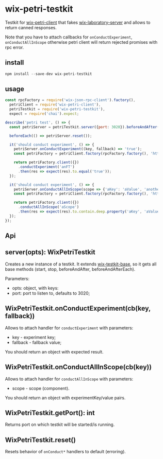 # wix-petri-testkit

Testkit for [wix-petri-client](../wix-petri-client) that fakes [wix-laboratory-server](https://github.com/wix-private/wix-petri/tree/master/wix-laboratory-server) and allows to return canned responses.

Note that you have to attach callbacks for `onConductExperiment`, `onConductAllInScope` otherwise petri client will return rejected promises with rpc error.

## install

```js
npm install --save-dev wix-petri-testkit
```

## usage

```js
const rpcFactory = require('wix-json-rpc-client').factory(),
  petriClient = require('wix-petri-client'),
  petriTestkit = require('wix-petri-testkit'),
  expect = require('chai').expect;

describe('petri test', () => {
  const petriServer = petriTestkit.server({port: 3020}).beforeAndAfter();

  beforeEach(() => petriServer.reset());

  it('should conduct experiment', () => {
    petriServer.onConductExperiment((key, fallback) => 'true');
	const petriFactory = petriClient.factory(rpcFactory.factory(), 'http://localhost:3020');

    return petriFactory.client({})
	  .conductExperiment('anFT')
	  .then(res => expect(res).to.equal('true'));
  });

  it('should conduct experiment', () => {
    petriServer.onConductAllInScope(scope => {'aKey': 'aValue', 'anotherKey': 'anotherValue'}});
	const petriFactory = petriClient.factory(rpcFactory.factory(), 'http://localhost:3020');

    return petriFactory.client({})
	  .conductAllInScope('aScope')
	  .then(res => expect(res).to.contain.deep.property('aKey', 'aValue'));
  });
});
```

## Api

## server(opts): WixPetriTestkit
Creates a new instance of a testkit. It extends [wix-testkit-base](../../testing/wix-testkit-base), so it gets all base methods (start, stop, beforeAndAfter, beforeAndAfterEach).

Parameters:
 - opts: object, with keys:
  - port: port to listen to, defaults to 3020;

## WixPetriTestkit.onConductExperiment(cb(key, fallback))
Allows to attach handler for `conductExperiment` with parameters:
 - key - experiment key;
 - fallback - fallback value;

You should return an object with expected result.

## WixPetriTestkit.onConductAllInScope(cb(key))
Allows to attach handler for `conductAllInScope` with parameters:
 - scope - scope (component).

You should return an object with experimentKey/value pairs.

## WixPetriTestkit.getPort(): int
Returns port on which testkit will be started/is running.

## WixPetriTestkit.reset()
Resets behavior of `onConduct*` handlers to default (erroring).
